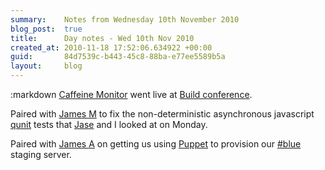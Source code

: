 ```yaml
---
summary:    Notes from Wednesday 10th November 2010
blog_post:  true
title:      Day notes - Wed 10th Nov 2010
created_at: 2010-11-18 17:52:06.634922 +00:00
guid:       84d7539c-b443-45c8-88ba-e77ee5589b5a
layout:     blog
---
```

:markdown
  [Caffeine Monitor](http://cm.buildconf.com/) went live at [Build conference](http://buildconf.com/).

  Paired with [James M](http://blog.floehopper.org/) to fix the non-deterministic asynchronous javascript [qunit](http://docs.jquery.com/Qunit) tests that [Jase](http://jasoncale.com/) and I looked at on Monday.

  Paired with [James A](http://interblah.net/) on getting us using [Puppet](http://www.puppetlabs.com/) to provision our [#blue](https://hashblue.com/) staging server.
